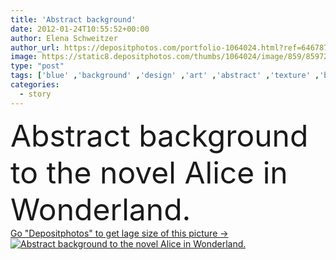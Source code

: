 ```yaml
---
title: 'Abstract background'
date: 2012-01-24T10:55:52+00:00
author: Elena Schweitzer
author_url: https://depositphotos.com/portfolio-1064024.html?ref=64678756
image: https://static8.depositphotos.com/thumbs/1064024/image/859/8597236/api_thumb_450.jpg?forcejpeg=true
type: "post"
tags: ['blue' ,'background' ,'design' ,'art' ,'abstract' ,'texture' ,'brown' ,'dark' ,'antique' ,'vintage' ,'imagination' ,'fantasy' ,'wall' ,'fingers' ,'book' ,'down' ,'hole' ,'ancient' ,'in' ,'fairy' ,'tale' ,'falling' ,'parents' ,'story' ,'collage' ,'no' ,'el' ,'wonderland' ,'rabbit' ,'clocks' ,'the' ,'ladies' ,'to' ,'personage' ,'de' ,'novel' ,'tales' ,'las' ,'rabbits' ,'adventures' ,'en' ,'alice' ,'das' ,'lewis' ,'Alicia' ,'carroll' ,'cuento' ,'alice in wonderland' ,'wunderland' ,'kraina' ]
categories: 
  - story
---
```

<div aling="center">
            <font size="60"> Abstract background to the novel Alice in Wonderland.</font>   
</div>
<div>
    <a href='https://depositphotos.com/8597236/stock-photo-abstract-background.html?ref=64678756' target=_blank > Go "Depositphotos" to get lage size of this picture ->
        <img href='https://depositphotos.com/8597236/stock-photo-abstract-background.html?ref=64678756' src='https://static8.depositphotos.com/1064024/859/i/950/depositphotos_8597236-stock-photo-abstract-background.jpg?forcejpeg=true' alt='Abstract background to the novel Alice in Wonderland.' >
    </a>
</div>
